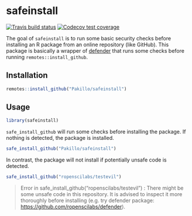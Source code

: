 
<!-- README.md is generated from README.Rmd. Please edit that file -->

# safeinstall

<!-- badges: start -->

[![Travis build
status](https://travis-ci.org/Pakillo/safeinstall.svg?branch=master)](https://travis-ci.org/Pakillo/safeinstall)
[![Codecov test
coverage](https://codecov.io/gh/Pakillo/safeinstall/branch/master/graph/badge.svg)](https://codecov.io/gh/Pakillo/safeinstall?branch=master)
<!-- badges: end -->

The goal of `safeinstall` is to run some basic security checks before
installing an R package from an online repository (like GitHub). This
package is basically a wrapper of
[defender](https://github.com/ropenscilabs/defender) that runs some
checks before running `remotes::install_github`.

## Installation

``` r
remotes::install_github("Pakillo/safeinstall")
```

## Usage

``` r
library(safeinstall)
```

`safe_install_github` will run some checks before installing the
package. If nothing is detected, the package is installed.

``` r
safe_install_github("Pakillo/safeinstall")
```

In contrast, the package will not install if potentially unsafe code is
detected.

``` r
safe_install_github("ropenscilabs/testevil")
```

> Error in safe\_install\_github(“ropenscilabs/testevil”) : There might
> be some unsafe code in this repository. It is advised to inspect it
> more thoroughly before installing (e.g. try defender package:
> <https://github.com/ropenscilabs/defender>).
